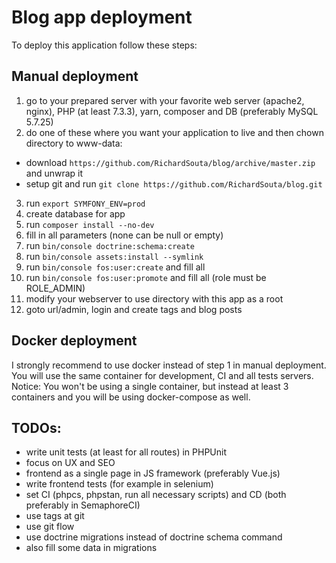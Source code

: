 # Blog app deployment #
To deploy this application follow these steps:
## Manual deployment ##
1. go to your prepared server with your favorite web server (apache2, nginx), PHP (at least 7.3.3), yarn, composer and DB (preferably MySQL 5.7.25)
2. do one of these where you want your application to live and then chown directory to www-data:
- download `https://github.com/RichardSouta/blog/archive/master.zip` and unwrap it
- setup git and run `git clone https://github.com/RichardSouta/blog.git`
3. run `export SYMFONY_ENV=prod`
4. create database for app
5. run `composer install --no-dev`
6. fill in all parameters (none can be null or empty)
7. run `bin/console doctrine:schema:create`
8. run `bin/console assets:install --symlink`
9. run `bin/console fos:user:create` and fill all
10. run `bin/console fos:user:promote` and fill all (role must be ROLE_ADMIN)
11. modify your webserver to use directory with this app as a root
12. goto url/admin, login and create tags and blog posts

## Docker deployment ##
I strongly recommend to use docker instead of step 1 in manual deployment. You will use the same container for development, CI and all tests servers.
Notice: You won't be using a single container, but instead at least 3 containers and you will be using docker-compose as well.

## TODOs: ##
- write unit tests (at least for all routes) in PHPUnit
- focus on UX and SEO
- frontend as a single page in JS framework (preferably Vue.js)
- write frontend tests (for example in selenium)
- set CI (phpcs, phpstan, run all necessary scripts) and CD (both preferably in SemaphoreCI)
- use tags at git
- use git flow
- use doctrine migrations instead of doctrine schema command
- also fill some data in migrations